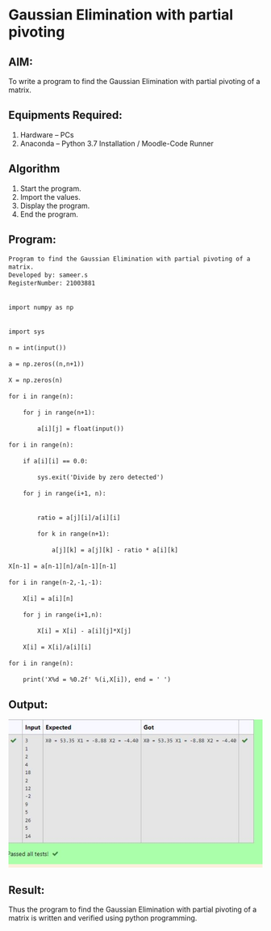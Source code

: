 # Gaussian Elimination with partial pivoting

## AIM:
To write a program to find the Gaussian Elimination with partial pivoting of a matrix.

## Equipments Required:
1. Hardware – PCs
2. Anaconda – Python 3.7 Installation / Moodle-Code Runner

## Algorithm
1. Start the program.
2. Import the values.
3. Display the program.
4. End the program.

## Program:
~~~
Program to find the Gaussian Elimination with partial pivoting of a matrix.
Developed by: sameer.s
RegisterNumber: 21003881


import numpy as np


import sys

n = int(input())

a = np.zeros((n,n+1))

X = np.zeros(n)

for i in range(n):

    for j in range(n+1):

        a[i][j] = float(input())

for i in range(n):

    if a[i][i] == 0.0:

        sys.exit('Divide by zero detected')

    for j in range(i+1, n):


        ratio = a[j][i]/a[i][i]

        for k in range(n+1):

            a[j][k] = a[j][k] - ratio * a[i][k]

X[n-1] = a[n-1][n]/a[n-1][n-1]

for i in range(n-2,-1,-1):

    X[i] = a[i][n]

    for j in range(i+1,n):

        X[i] = X[i] - a[i][j]*X[j]

    X[i] = X[i]/a[i][i]

for i in range(n):

    print('X%d = %0.2f' %(i,X[i]), end = ' ')
~~~
## Output:

![output](https://github.com/Shaik-sameer-AIML/Gaussian/blob/main/gaussion%20elimination.JPG?raw=true)


## Result:
Thus the program to find the Gaussian Elimination with partial pivoting of a matrix is written and verified using python programming.

